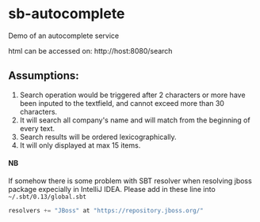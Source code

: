 # sb-autocomplete

Demo of an autocomplete service

html can be accessed on: http://host:8080/search

## Assumptions:

1. Search operation would be triggered after 2 characters or more have been inputed to the textfield, and cannot exceed more than 30 characters.
2. It will search all company's name and will match from the beginning of every text.
3. Search results will be ordered lexicographically.
4. It will only displayed at max 15 items.

#### NB

If somehow there is some problem with SBT resolver when resolving jboss package expecially in IntelliJ IDEA.
Please add in these line into `~/.sbt/0.13/global.sbt`

``` sbt
resolvers += "JBoss" at "https://repository.jboss.org/"
```
